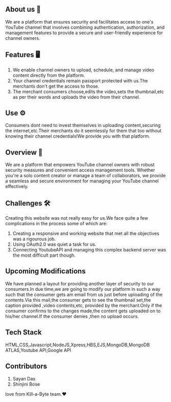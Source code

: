 ## About us 💜

We are a platform that ensures security and facilitates access to one's YouTube channel that involves combining authentication, authorization, and management features to provide a secure and user-friendly experience for channel owners.

## Features 🖥️
1. We enable channel owners to upload, schedule, and manage video content directly from the platform.            
2. Your channel credentials remain passport protected with us.The merchants don't get the access to those.  
3. The merchant consumers choose,edits the video,sets the thumbnail,etc as per their words and uploads the video from their channel.


## Use ⚙️
Consumers dont need to invest themselves in uploading content,securing the internet,etc.Their merchants do it seemlessly for them that too without knowing their channel credentials!We provide you with that platform.

## Overview 📖
We are a platform that empowers YouTube channel owners with robust security measures and convenient access management tools. Whether you're a solo content creator or manage a team of collaborators, we provide a seamless and secure environment for managing your YouTube channel effectively.

## Challenges 🛠️
Creating this website was not really easy for us.We face quite a few complications in the process some of which are:

1. Creating a responsive and working website that met all the objectives was a rigourous job.
2. Using OAuth2.0 was quiet a task for us.
3. Connecting YoutubeAPI and managing this complex backend server was the most difficult part though.

## Upcoming Modifications
We have planned a layout for providing another layer of security to our consumers.In due time,we are going to modify our platform in such a way such that the consumer gets am email from us just before uploading of the contents.Via this mail,the consumer gets to see the thumbnail set,the caption provided ,video contents,etc, provided by the merchant.Only if the consumer confirms to the changes made,the content gets uploaded on to his/her channel.If the consumer denies ,then no upload occurs.

## Tech Stack
HTML,CSS,Javascript,NodeJS,Xpress,HBS,EJS,MongoDB,MongoDB ATLAS,Youtube API,Google API

## Contributors
1. Sayan Das 
2. Shinjini Bose

love from Kill-a-Byte team.❤️
